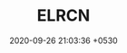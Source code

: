 ---
layout: post
title:  "ELRCN"
date:   2020-09-26 21:03:36 +0530
categories: Research Python Keras-Theano
---	